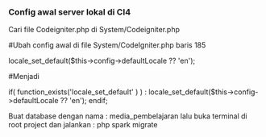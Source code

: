 ### Config awal server lokal di CI4 ###
Cari file Codeigniter.php di System/Codeigniter.php

#Ubah config awal di file System/CodeIgniter.php
baris 185

locale_set_default($this->config->defaultLocale ?? 'en');

#Menjadi 

if( function_exists('locale_set_default' ) ) :
	locale_set_default($this->config->defaultLocale ?? 'en');
endif;

Buat database dengan nama : media_pembelajaran
lalu buka terminal di root project dan jalankan : php spark migrate 
